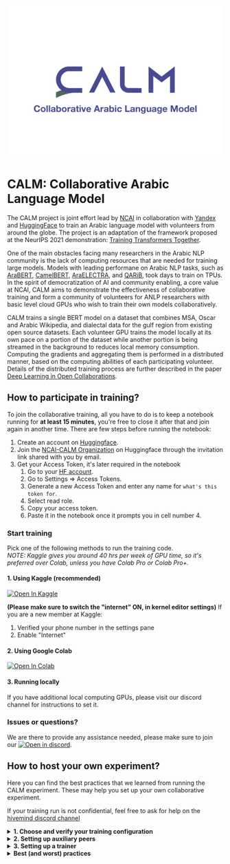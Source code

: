 <img src="./assets/calmNewLogo.png" width="600" alt="CALM Logo">

# CALM: Collaborative Arabic Language Model

The CALM project is joint effort lead by [NCAI](https://sdaia.gov.sa/ncai/?Lang=en) in collaboration with [Yandex](https://yandex.com/) and [HuggingFace](https://huggingface.co/) to train an Arabic language model with volunteers from around the globe. The project is an adaptation of the framework proposed at the NeurIPS 2021 demonstration: [Training Transformers Together](https://huggingface.co/training-transformers-together). 

One of the main obstacles facing many researchers in the Arabic NLP community is the lack of computing resources that are needed for training large models. Models with leading performane on Arabic NLP tasks, such as [AraBERT](https://github.com/aub-mind/arabert), [CamelBERT](https://github.com/CAMeL-Lab/CAMeLBERT), [AraELECTRA](https://huggingface.co/aubmindlab/araelectra-base-generator), and [QARiB](https://huggingface.co/qarib), took days to train on TPUs. In the spirit of democratization of AI and community enabling, a core value at NCAI, CALM aims to demonstrate the effectiveness of collaborative training and form a community of volunteers for ANLP researchers with basic level cloud GPUs who wish to train their own models collaboratively. 

CALM trains a single BERT model on a dataset that combines MSA, Oscar and Arabic Wikipedia, and dialectal data for the gulf region from existing open source datasets. Each volunteer GPU trains the model locally at its own pace on a portion of the dataset while another portion is being streamed in the background to reduces local memory consumption. Computing the gradients and aggregating them is performed in a distributed manner, based on the computing abilities of each participating volunteer. Details of the distributed training process are further described in the paper [Deep Learning in Open Collaborations](https://papers.nips.cc/paper/2021/hash/41a60377ba920919939d83326ebee5a1-Abstract.html).

## How to participate in training?

To join the collaborative training, all you have to do is to keep a notebook running for **at least 15 minutes**, you're free to close it after that and join again in another time. There are few steps before running the notebook:

1. Create an account on [Huggingface](https://huggingface.co).
2. Join the [NCAI-CALM Organization](https://huggingface.co/CALM) on Huggingface through the invitation link shared with you by email.
3. Get your Access Token, it's later required in the notebook
    1. Go to your [HF account](https://huggingface.co/settings/token).
    2. Go to Settings ⇒ Access Tokens.
    3. Generate a new Access Token and enter any name for `what's this token for`.
    4. Select read role.
    5. Copy your access token.
    6. Paste it in the notebook once it prompts you in cell number 4.

### Start training

Pick one of the following methods to run the training code.<br/>
_NOTE: Kaggle gives you around 40 hrs per week of GPU time, so it's preferred over Colab, unless you have Colab Pro or Colab Pro+._

#### 1. Using Kaggle **(recommended)**
[![Open In Kaggle](https://img.shields.io/badge/kaggle-Open%20in%20Kaggle-blue.svg)](https://www.kaggle.com/prmais/volunteer-gpu-notebook)

**(Please make sure to switch the "internet" ON, in kernel editor settings)** 
If you are a new member at Kaggle:

1. Verified your phone number in the settings pane
2. Enable "Internet"

#### 2. Using Google Colab
[![Open In Colab](https://colab.research.google.com/assets/colab-badge.svg)](https://colab.research.google.com/github/NCAI-Research/CALM/blob/main/notebooks/volunteer-gpu-notebook.ipynb)

#### 3. Running locally
If you have additional local computing GPUs, please visit our discord channel for instructions to set it.

### Issues or questions?
We are there to provide any assistance needed, please make sure to join our [![Open in discord](https://badgen.net/badge/icon/discord?icon=discord&label)](https://discord.gg/vRNN9ua2).

## How to host your own experiment?

Here you can find the best practices that we learned from running the CALM experiment. These may help you set up your own collaborative experiment.

If your training run is not confidential, feel free to ask for help on the [hivemind discord channel](https://discord.gg/vRNN9ua2)

<details>
  <summary><b> 1. Choose and verify your training configuration</b></summary>  
  
  Depending on you use case, you may want to change
   - Dataset and preprocessing ([`data.py`](https://github.com/NCAI-Research/CALM/blob/main/tasks/mlm/data.py), [`data_cleaning.py`](https://github.com/NCAI-Research/CALM/blob/main/tasks/mlm/data_cleaning.py), [`whole_word_mask.py`](https://github.com/NCAI-Research/CALM/blob/main/tasks/mlm/whole_word_mask.py);
   - Tokenizer (see [`arguments.py`](https://github.com/NCAI-Research/CALM/blob/main/arguments.py#L110-L112))
   - Model config ([`model.json`](https://github.com/NCAI-Research/CALM/blob/main/tasks/mlm/model.json)
  
  
  When transitioning to a new language or new dataset, it is important to check that the tokenizer/collator works as intended **before** you begin training.
  The best way to do that is to manually look at training minibatches:
  ```python
  from tasks.mlm.data import make_training_dataset
  from tasks.mlm.whole_word_mask import DataCollatorForWholeWordMask
  
  tokenizer = create_tokenizer_here(...)
  dataset = make_training_dataset(tokenizer, max_sequence_length=...)  # see arguments.py
  collator = DataCollatorForWholeWordMask(tokenizer, pad_to_multiple_of=...)  # see arguments.py
  data_loader = torch.utils.data.DataLoader(dataset, collate_fn=collator, batch_size=4)

  # generate a few batches
  rows = []
  with tqdm(enumerate(data_loader)) as progress:
      for i, row in progress:
          rows.append(row)
          if i > 10:
              break
  
  # look into the training data
  row_ix, sample_ix = 0, 1
  sources = [tokenizer.decode([i]) for i in rows[row_ix]['input_ids'][sample_ix].data.numpy()]
  print("MASK RATE:", (rows[row_ix]['input_ids'][sample_ix] == 4).data.numpy().sum() / (rows[row_ix]['input_ids'][sample_ix] != 0).data.numpy().sum())

  for i in range(len(sources)):
      if sources[i] == '[MASK]':
          pass#sources[i] = '[[' + tokenizer.decode(rows[row_ix]['labels'][sample_ix][i].item()) + ']]'

  print(' '.join(sources))
  ```
  
  If you make many changes, it also helps to train a very model using your own device to check if everything works as intended. A good initial configuration is 6 layers, 512 hidden, 2048 intermediate).
  
  If you're training with volunteers, the most convenient way is to set up a Hugging Face organization. For instructions on that, see "make your own" section of https://training-transformers-together.github.io . We use WANDB for tracking logs and training progress: we've set up a [WandB team](https://docs.wandb.ai/ref/app/features/teams) named [CALM](https://wandb.ai/calm) for this experiment. Alternatively, you can use hivemind standalone (and even without internet access) by setting --authorize False and WANDB_DISABLED=true -- or manually removing the corresponding options from the code.
 
</details>

<details>
  <summary> <b>2. Setting up auxiliary peers</b> </summary>

Auxiliary peers are low-end servers without GPU that will keep track of the latest model checkpoint and report metrics and assist in communication.
You will need 1-3 workers that track metrics, upload statistics, etc. These peers do not use GPU.
If you have many participants are behind firewall (in --client_mode), it helps to add more auxiliary servers, as they can serve as relays and help with all-reduce.
  
__Minimum requirements:__ 15+ GB RAM, at least 100Mbit/s download/upload speed, at least one port opened to incoming connections;

__Where to get:__ cloud providers that have cheap ingress/egress pricing. Good examples: [pebblehost](https://pebblehost.com/dedicated/) "Essential-01" and [hetzner](https://www.hetzner.com/cloud) CX41. Path of the true jedi: use your homelab or university server -- but that may require networking experience. AWS/GCP/Azure has similar offers, but they cost more due to [egress pricing](https://cloud.google.com/vpc/network-pricing).


__Setup env:__

```
sudo apt install -y git tmux
curl https://repo.anaconda.com/archive/Anaconda3-2021.11-Linux-x86_64.sh > Anaconda3-2021.11-Linux-x86_64.sh
bash Anaconda3-2021.11-Linux-x86_64.sh -b -p ~/anaconda3
source ~/anaconda3/bin/activate
conda install -y pytorch torchvision torchaudio cudatoolkit=11.3 -c pytorch

git clone https://github.com/NCAI-Research/CALM/
pip install https://github.com/learning-at-home/hivemind/archive/calm.zip
cd CALM && pip install -q -r requirements.txt &> log

# re-install bitsandbytes for the actual CUDA version
pip uninstall -y bitsandbytes-cuda111
pip install -y bitsandbytes-cuda113==0.26.0

curl -s https://packagecloud.io/install/repositories/github/git-lfs/script.deb.sh | sudo bash
sudo apt-get install git-lfs
git lfs install
```


__Run auxiliary worker:__

1. Open a tmux (or screen) session that will stay up after you logout. (`tmux new` , [about tmux](https://tmuxcheatsheet.com/))
2. Generate peer ID ahead of time

```bash
curl -L https://www.dropbox.com/s/p1hi93ahy5295jf/p2p-keygen?dl=1 > p2p-keygen
chmod +x p2p-keygen
./p2p-keygen -f ./identity


```
This ensures that if you restart the peer during training, it will have the same identity, which is useful if others use your worker as initial peer.
  
3. Measure internet bandwidth and set `$BANDWIDTH` variable
```bash

# You can measure bandwidth automatically:
curl -s https://gist.githubusercontent.com/justheuristic/5467799d8f2ad59b36fa75f642cc9b87/raw/c5a4b9b66987c2115e6c54a07d97e0104dfbcd97/speedtest.py | python -  --json > speedtest.json
export BANDWIDTH=`python -c "import json; speedtest = json.load(open('speedtest.json')); print(int(max(1, min(speedtest['upload'], speedtest['download']) / 1e6)))"`
echo "Internet Bandwidth (Mb/s) = $BANDWIDTH"
  
# If that doesn't work, you can simply `export BANDWIDTH=TODOyour_bandwidth_mbits_here` using the minimum of download and upload speed.
```
  

4. Run the auxiliary peer
```bash
export MY_IP=`curl --ipv4 -s http://whatismyip.akamai.com/`
export PORT=12345   # please choose a port where you can accept incoming tcp connections (or open that port if you're on a cloud)

export LISTEN_ON=/ip4/0.0.0.0/tcp/$PORT
export ANNOUNCE_ON=/ip4/$MY_IP/tcp/$PORT
export WANDB_START_METHOD=thread
export CUDA_VISIBLE_DEVICES=  # do not use GPUs even if they are avilable
  
# organizations
export WANDB_ENTITY=CALM
export HF_ORGANIZATION_NAME=CALM

# experiment name
export EXP_NAME=CALM
export WANDB_PROJECT=$EXP_NAME
export HF_MODEL_NAME=$EXP_NAME

export WANDB_API_KEY=TODO_get_your_wandb_key_here_wandb.ai/authorize
export HF_USER_ACCESS_TOKEN=TODO_create_user_access_token_here_with_WRITE_permissions_https://huggingface.co/settings/token
# note: you can avoid setting the two tokens above: in that case, the script will ask you to login to wandb and huggingface
  
# activate your anaconda environment
source ~/anaconda3/bin/activate


ulimit -n 16384 # this line is important, ignoring it may cause Too Many Open Files

python run_aux_peer.py --run_id $EXP_NAME --host_maddrs $LISTEN_ON --announce_maddrs $ANNOUNCE_ON --wandb_project $WANDB_PROJECT --identity ./identity --store_checkpoints --upload_interval 43200 --repo_url $HF_ORGANIZATION_NAME/$HF_MODEL_NAME --authorize --assist_in_averaging --bandwidth $BANDWIDTH
# Optionally, add more peers to the training via `--initial_peers ONE_OR_MORE PEERS_HERE`
```

If everything went right, it will print its address as such:
![image](https://user-images.githubusercontent.com/3491902/146950956-0ea06e77-15b4-423f-aeaa-02eb6aec06db.png)

Please copy this address and use it as ``--initial_peers`` with GPU/TPU trainers and other auxiliary peers.
</details>


<details>
  <summary><b>3. Setting up a trainer</b></summary>
Trainers are peers with GPUs (or other compute accelerators) that compute gradients, average them via all-reduce and perform optimizer steps.
There are two broad types of trainers: normal (full) peers and client mode peers. Client peers rely on others to average their gradients, but otherwise behave same as full peers. You can designate your trainer as a client-only using the `--client_mode` flag.
  
__When do I need client mode?__ if a peer is unreliable (e.g. will likely be gone in 1 hour) OR sits behind a firewall that blocks incoming connections OR has very unstable internet connection, it should be a client. For instance, it is recommended to set colab / kaggle peers as clients. In turn, cloud GPUs (even spot instances!) are generally more reliable and should be full peers.

Participating as a client is easy, you can find the code for that in **this colab notebook(TODO)**. Setting up a full peer is more difficult,
### Set up environment:

This part is the same as in auxiliary peer, except we don't need LFS (that was needed to upload checkpoints).
```bash
sudo apt install -y git tmux
curl https://repo.anaconda.com/archive/Anaconda3-2021.11-Linux-x86_64.sh > Anaconda3-2021.11-Linux-x86_64.sh
bash Anaconda3-2021.11-Linux-x86_64.sh -b -p ~/anaconda3
source ~/anaconda3/bin/activate
conda install -y pytorch torchvision torchaudio cudatoolkit=11.3 -c pytorch

git clone https://github.com/NCAI-Research/CALM/
pip install https://github.com/learning-at-home/hivemind/archive/calm.zip
cd CALM && pip install -q -r requirements.txt &> log

# re-install bitsandbytes for the actual CUDA version
pip uninstall -y bitsandbytes-cuda111
pip install -y bitsandbytes-cuda113==0.26.0
  
# note: we use bitsandbytes for 8-bit LAMB, and in turn, bitsandbytes needs cuda -- even if you run on a non-CUDA device.
```

```bash
export MY_IP=`curl --ipv4 -s http://whatismyip.akamai.com/`
export PORT=31337  # same requirements as for aux peer
export LISTEN_ON=/ip4/0.0.0.0/tcp/$PORT
export ANNOUNCE_ON=/ip4/$MY_IP/tcp/$PORT
export CUDA_VISIBLE_DEVICES=0  # supports multiple cuda devices!

# organization & experiment name
export WANDB_ENTITY=CALM
export HF_ORGANIZATION_NAME=CALM
export EXP_NAME=CALM
export WANDB_PROJECT=$EXP_NAME-hivemind-trainers
export HF_MODEL_NAME=$EXP_NAME

export WANDB_API_KEY=TODO_get_your_wandb_key_here_https://wandb.ai/authorize_OR_just_login_on_wandb
export HF_USER_ACCESS_TOKEN=TODO_create_user_access_token_here_with_WRITE_permissions_https://huggingface.co/settings/token
# note: you can avoid setting the two tokens above: in that case, the script will ask you to login to wandb and huggingface

export INITIAL_PEERS="/ip4/34.124.232.172/tcp/12345/p2p/QmdGDSzDEi7uo8pTGG7n8s2dW12VGoPQKiDVDoQaVAo3bf /ip4/193.106.95.184/tcp/12345/p2p/QmRgdEXySu8hEB3xUxexJPxcv7M41PggRDnUTf9kStdgup"
# ^-- If you're runnnng an indepent experiment, this must be your own initial peers. Can be either auxiliary peers or full gpu peers.


curl -s https://raw.githubusercontent.com/sivel/speedtest-cli/master/speedtest.py | python -  --json > speedtest.json
export BANDWIDTH=`python -c "import json; speedtest = json.load(open('speedtest.json')); print(int(max(1, min(speedtest['upload'], speedtest['download']) / 1e6)))"`
echo "Internet Bandwidth (Mb/s) = $BANDWIDTH"

ulimit -n 16384 # this line is important, ignoring it may cause Too Many Open Files

python run_trainer.py --run_id $EXP_NAME --host_maddrs $LISTEN_ON --announce_maddrs $ANNOUNCE_ON --initial_peers $INITIAL_PEERS --bandwidth $BANDWIDTH \
  --per_device_train_batch_size 1 --gradient_accumulation_steps 1
# you can tune per_device_train_batch_size, gradient_accumulation steps, --fp16, --gradient_checkpoints based on the device. A good rule of thumb is that the device should compute (batch size x num accumulations) gradients over 1-10 seconds. Setting very large gradient_accumulation_steps can cause your peer to miss an averaging round.

```
  
  
</details>

<details>
  <summary><b>Best (and worst) practices</b></summary>
    
  __Hardware requirements:__ The code is meant to run with the following specs: 2-core CPU, 12gb RAM (more if you train a bigger model). Peers used as `--initial_peers` must be accessible by others, so you may need to open a network port for incoming connections. The rest depends on what role you're playing:

      - __Auxiliary peers:__  If you use `--upload_interval X --repo_url Y` must have enough disk space to store all the checkpoints. For instance, assuming that training takes 1 month and the model+optimizer state takes 1GB, you will need 30GB with `--upload_interval 86400`, 60GB if `--upload_interval 28800`, etc. If `assist_in_averaging`, ensure you have at least 100Mbit/s bandwidth, more is better.
    
      - __Trainers__ need *some* means for compute: a GPU with at least 6GB memory or a TPU - as long as you can run pytorch on that. You will need to tune `--per_device_train_batch_size X` to fit into memory. Also, you can use `--fp16` even on old GPUs to save memory. Finally, `--gradient_checkpointing` can reduce memory usage at the cost of 30-40% slower training. Non-client-mode peers must have at least 100Mbit/s network bandwidth, mode is better.
    
    
  (THE TEXT BELOW IS UNDER CONSTRUCTION)
  
  __Swarm composition:__ 2-3 peers with public IP as `--initial_peers` for redundancy.
    
__Support infrastructure: go cheap, go redundant.__ 

<details>
  <summary>Where to get cheap servers</summary>
    - 

- full redundancy, three instances of everything
- client-to-averager ratio
- gradient checkpointing
- multiple GPUs per peer
- if aux peers have less ram, you can assign it to only parts of functionality, e.g. disable --upload_interval
  
Training chronicles:
  - 2021 Nov & early Dec - collecting the data, preparing the code
  - 2021.12.17 - took a close look at data preprocessing, found several major bugs
  - 2021.12.19 - tested volunteer starter code
  - 2021.12.21-22 - started three initial peers: one on GCP, Pebblehost and one backup on a family homelab of one of the participants
  - 2021.12.30 - passed the loss<=9 threshold
    ![image](https://user-images.githubusercontent.com/3491902/148602504-8f893f79-0d79-401c-aa6c-8018ffac28ba.png)
  - 2022.01.02 - added [the dashboard](https://huggingface.co/spaces/CALM/Dashboard) that shows training progress and contributions (by @SaulLu)
  - status on TPU: @justheuristic got it running, but it takes just a bit more RAM than we have available (so it works for a slightly smaller model)
  - 2022.01.04 - got too many volunteers, some noticed that gradient averaging does not finish in time (TimeoutError in logs)
  - 2022.01.07 - added more auxiliary peers from the same source (pebblehost, trying hetzner)
  - To be continued


</details>

